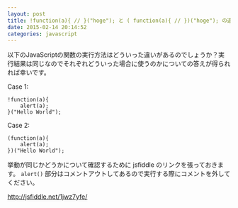```yaml
---
layout: post
title: !function(a){ // }("hoge"); と ( function(a){ // })("hoge"); の違いは？
date: 2015-02-14 20:14:52
categories: javascript
---
```

<p>以下のJavaScriptの関数の実行方法はどういった違いがあるのでしょうか？実行結果は同じなのでそれぞれどういった場合に使うのかについての答えが得られれば幸いです。</p>

<p>Case 1:</p>

```
!function(a){
    alert(a);
}("Hello World");
```

<p>Case 2:</p>

```
(function(a){
    alert(a);
})("Hello World");
```

<p>挙動が同じかどうかについて確認するために jsfiddle のリンクを張っておきます。 <code>alert()</code> 部分はコメントアウトしてあるので実行する際にコメントを外してください。</p>

<p><a href="http://jsfiddle.net/1jwz7yfe/" rel="nofollow">http://jsfiddle.net/1jwz7yfe/</a></p>
